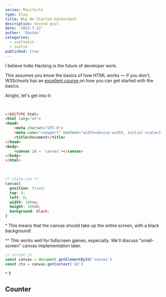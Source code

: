 ```yaml
---
series: Manifesto
type: blog
title: Why We Started Hackerdash
description: Second post.
date: '2023-7-22'
author: 'Dantès'
categories:
  - sveltekit
  - svelte
published: true
---
```


<script>
  import Counter from './counter.svelte'
</script>


I believe Indie Hacking is the future of developer work.

This assumes you know the basics of how HTML works — if you don't, W3Schools has an <a href='https://www.w3schools.com/html/'> excellent course </a> on how you can get started with the basics.

Alright, let's get into it:

&nbsp;
```html
<!DOCTYPE html>
<html lang="en">
<head>
    <meta charset="UTF-8">
    <meta name="viewport" content="width=device-width, initial-scale=1.0">
    <title>Document</title>
</head>
<body>
    <canvas id = 'canvas'></canvas>
</body>
</html>
```

&nbsp;
```css
/* style.css */
canvas{
  position: fixed;
  top: 0;
  left: 0;
  width: 100vw;
  height: 100vh;
  background: black;
}
```

^ This means that the canvas should take up the entire screen, with a black background!

^^ This works well for fullscreen games, especially. We'll discuss "small-screen" canvas implementation later.


```js
// script.js
const canvas = document.getElementById('canvas')
const ctx = canvas.getContext('2d')
```

^ T

## Counter

<Counter />
